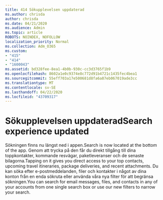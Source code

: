 ```yaml
---
title: 414 Sökupplevelsen uppdaterad
ms.author: chrisda
author: chrisda
ms.date: 04/21/2020
ms.audience: Admin
ms.topic: article
ROBOTS: NOINDEX, NOFOLLOW
localization_priority: Normal
ms.collection: Adm_O365
ms.custom:
- "415"
- "414"
- "1600043"
ms.assetid: bd328fee-8ea1-4b0b-930c-cc3d3765f1b9
ms.openlocfilehash: 8602a1e0c9374e8c772d91b4721c1435fec4bea1
ms.sourcegitcommit: 55eff703a17e500681d8fa6a87eb067019ade3cc
ms.translationtype: MT
ms.contentlocale: sv-SE
ms.lasthandoff: 04/22/2020
ms.locfileid: "43709317"
---
```

# <a name="search-experience-updated"></a><span data-ttu-id="a3ee0-102">Sökupplevelsen uppdaterad</span><span class="sxs-lookup"><span data-stu-id="a3ee0-102">Search experience updated</span></span>

<span data-ttu-id="a3ee0-103">Sökningen finns nu längst ned i appen.</span><span class="sxs-lookup"><span data-stu-id="a3ee0-103">Search is now located at the bottom of the app.</span></span> <span data-ttu-id="a3ee0-104">Genom att trycka på den får du direkt tillgång till dina toppkontakter, kommande resvägar, paketleveranser och de senaste bilagorna.</span><span class="sxs-lookup"><span data-stu-id="a3ee0-104">Tapping on it gives you direct access to your top contacts, upcoming travel itineraries, package deliveries, and recent attachments.</span></span> <span data-ttu-id="a3ee0-105">Du kan söka efter e-postmeddelanden, filer och kontakter i något av dina konton från en enda sökruta eller använda våra nya filter för att begränsa sökningen.</span><span class="sxs-lookup"><span data-stu-id="a3ee0-105">You can search for email messages, files, and contacts in any of your accounts from one single search box or use our new filters to narrow your search.</span></span>
